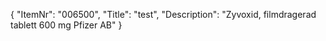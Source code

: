 {
  "ItemNr": "006500",
  "Title": "test",
  "Description": "Zyvoxid, filmdragerad tablett 600 mg Pfizer AB"
}